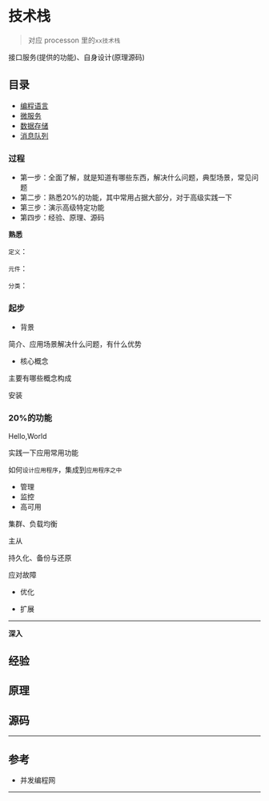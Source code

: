 # 技术栈

>   对应 processon 里的`xx技术栈`

接口服务(提供的功能)、自身设计(原理源码)


##  目录
-   [编程语言](lang/README.md)
-   [微服务](microservice/README.md)
-   [数据存储](database/README.md)
-   [消息队列](mq/README.md)


### 过程
- 第一步：全面了解，就是知道有哪些东西，解决什么问题，典型场景，常见问题
- 第二步：熟悉20%的功能，其中常用占据大部分，对于高级实践一下
- 第三步：演示高级特定功能
- 第四步：经验、原理、源码


**熟悉**

`定义`：

`元件`：

`分类`：

### 起步
- 背景

简介、应用场景解决什么问题，有什么优势

- 核心概念


主要有哪些概念构成

安装

### 20%的功能

Hello,World

实践一下应用常用功能

如何`设计应用程序`，集成到`应用程序之中`


-   管理
-   监控
-   高可用

集群、负载均衡

主从

持久化、备份与还原

应对故障


-   优化

-   扩展


----

**深入**

##  经验


##  原理


##  源码


----

##  参考
- 并发编程网


----


